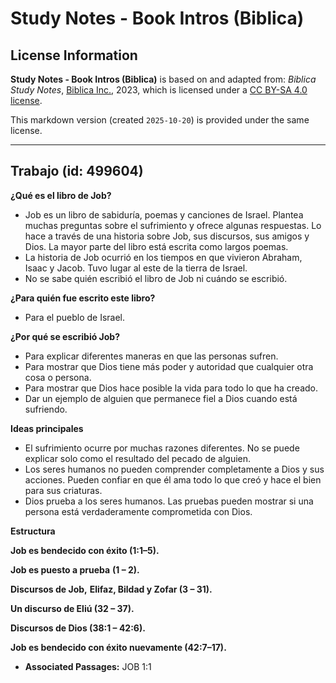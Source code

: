 # Study Notes - Book Intros (Biblica)

## License Information

**Study Notes - Book Intros (Biblica)** is based on and adapted from: _Biblica Study Notes_, [Biblica Inc.](https://www.biblica.com/), 2023, which is licensed under a [CC BY-SA 4.0 license](https://creativecommons.org/licenses/by-sa/4.0/legalcode.en).

This markdown version (created `2025-10-20`) is provided under the same license.



--------------------------------

## Trabajo (id: 499604)

**¿Qué es el libro de Job?**

* Job es un libro de sabiduría, poemas y canciones de Israel. Plantea muchas preguntas sobre el sufrimiento y ofrece algunas respuestas. Lo hace a través de una historia sobre Job, sus discursos, sus amigos y Dios. La mayor parte del libro está escrita como largos poemas.
* La historia de Job ocurrió en los tiempos en que vivieron Abraham, Isaac y Jacob. Tuvo lugar al este de la tierra de Israel.
* No se sabe quién escribió el libro de Job ni cuándo se escribió.

**¿Para quién fue escrito este libro?**

* Para el pueblo de Israel.

**¿Por qué se escribió Job?**

* Para explicar diferentes maneras en que las personas sufren.
* Para mostrar que Dios tiene más poder y autoridad que cualquier otra cosa o persona.
* Para mostrar que Dios hace posible la vida para todo lo que ha creado.
* Dar un ejemplo de alguien que permanece fiel a Dios cuando está sufriendo.

**Ideas principales**

* El sufrimiento ocurre por muchas razones diferentes. No se puede explicar solo como el resultado del pecado de alguien.
* Los seres humanos no pueden comprender completamente a Dios y sus acciones. Pueden confiar en que él ama todo lo que creó y hace el bien para sus criaturas.
* Dios prueba a los seres humanos. Las pruebas pueden mostrar si una persona está verdaderamente comprometida con Dios.

**Estructura**

**Job es bendecido con éxito (1:1–5\).**

**Job es puesto a prueba** **(1 – 2\).**

**Discursos de Job,** **Elifaz, Bildad y Zofar (3 – 31\).**

**Un discurso de Eliú (32 – 37\).**

**Discursos de Dios (38:1 – 42:6\).**

**Job es bendecido con éxito nuevamente (42:7–17\).**

* **Associated Passages:** JOB 1:1

